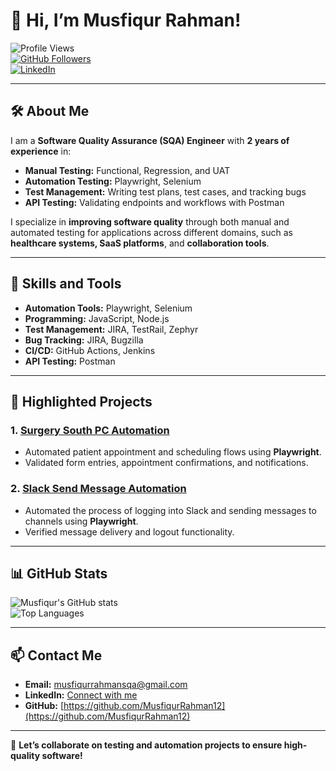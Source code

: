 # 👋 Hi, I’m Musfiqur Rahman! 

![Profile Views](https://komarev.com/ghpvc/?username=MusfiqurRahman12&color=green)  
[![GitHub Followers](https://img.shields.io/github/followers/MusfiqurRahman12?style=social)](https://github.com/MusfiqurRahman12?tab=followers)  
[![LinkedIn](https://img.shields.io/badge/LinkedIn-Connect-blue?logo=linkedin)](https://www.linkedin.com/in/musfiqurrahmansqa)  

---

## 🛠️ **About Me**
I am a **Software Quality Assurance (SQA) Engineer** with **2 years of experience** in:  
- **Manual Testing:** Functional, Regression, and UAT  
- **Automation Testing:** Playwright, Selenium  
- **Test Management:** Writing test plans, test cases, and tracking bugs  
- **API Testing:** Validating endpoints and workflows with Postman  

I specialize in **improving software quality** through both manual and automated testing for applications across different domains, such as **healthcare systems, SaaS platforms**, and **collaboration tools**.

---

## 🚀 **Skills and Tools**
- **Automation Tools:** Playwright, Selenium  
- **Programming:** JavaScript, Node.js  
- **Test Management:** JIRA, TestRail, Zephyr  
- **Bug Tracking:** JIRA, Bugzilla  
- **CI/CD:** GitHub Actions, Jenkins  
- **API Testing:** Postman  

---

## 📂 **Highlighted Projects**
### 1. [Surgery South PC Automation](https://github.com/MusfiqurRahman12/Surgery_South_PC)  
- Automated patient appointment and scheduling flows using **Playwright**.  
- Validated form entries, appointment confirmations, and notifications.  

### 2. [Slack Send Message Automation](https://github.com/MusfiqurRahman12/Slack_Send_Message)  
- Automated the process of logging into Slack and sending messages to channels using **Playwright**.  
- Verified message delivery and logout functionality.

---

## 📊 **GitHub Stats**

![Musfiqur's GitHub stats](https://github-readme-stats.vercel.app/api?username=MusfiqurRahman12&show_icons=true&theme=tokyonight)  
![Top Languages](https://github-readme-stats.vercel.app/api/top-langs/?username=MusfiqurRahman12&layout=compact&theme=tokyonight)

---

## 📫 **Contact Me**
- **Email:** musfiqurrahmansqa@gmail.com  
- **LinkedIn:** [Connect with me](https://www.linkedin.com/in/musfiqurrahmansqa)  
- **GitHub:** [https://github.com/MusfiqurRahman12](https://github.com/MusfiqurRahman12)  

---

🌟 **Let’s collaborate on testing and automation projects to ensure high-quality software!**
